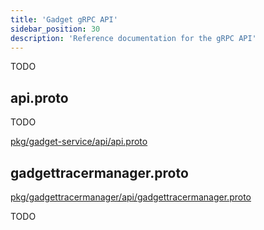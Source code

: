```yaml
---
title: 'Gadget gRPC API'
sidebar_position: 30
description: 'Reference documentation for the gRPC API'
---
```


TODO

## api.proto

TODO

[pkg/gadget-service/api/api.proto](https://github.com/inspektor-gadget/inspektor-gadget/blob/%IG_BRANCH%/pkg/gadget-service/api/api.proto)

## gadgettracermanager.proto

[pkg/gadgettracermanager/api/gadgettracermanager.proto](https://github.com/inspektor-gadget/inspektor-gadget/blob/%IG_BRANCH%/pkg/gadgettracermanager/api/gadgettracermanager.proto)

TODO
